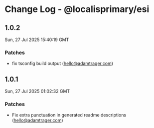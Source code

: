 # Change Log - @localisprimary/esi

<!-- This log was last generated on Sun, 27 Jul 2025 15:40:19 GMT and should not be manually modified. -->

<!-- Start content -->

## 1.0.2

Sun, 27 Jul 2025 15:40:19 GMT

### Patches

- fix tsconfig build output (hello@adamtrager.com)

## 1.0.1

Sun, 27 Jul 2025 01:02:32 GMT

### Patches

- Fix extra punctuation in generated readme descriptions (hello@adamtrager.com)
